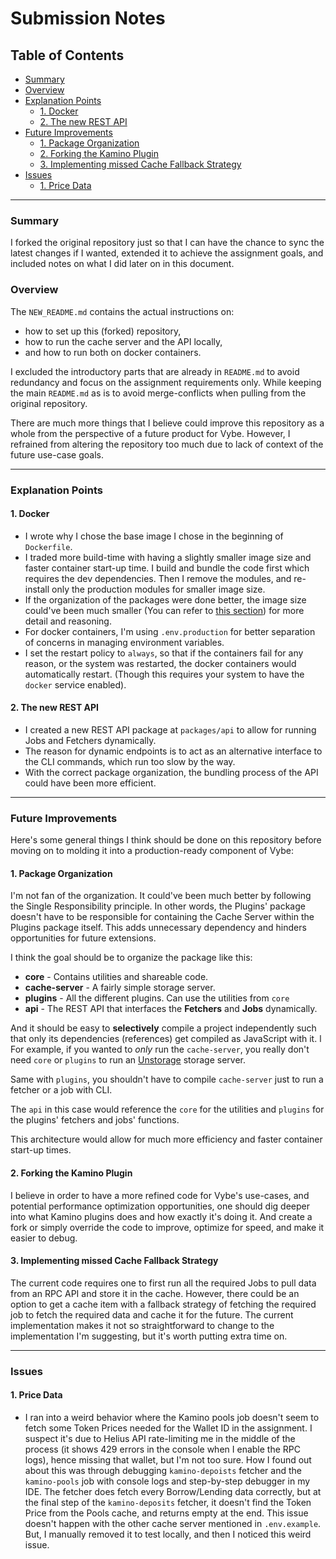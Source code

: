 # Submission Notes

## Table of Contents
- [Summary](#summary)
- [Overview](#overview)
- [Explanation Points](#explanation-points)
  - [1. Docker](#1-docker)
  - [2. The new REST API](#2-the-new-rest-api)
- [Future Improvements](#future-improvements)
  - [1. Package Organization](#1-package-organization)
  - [2. Forking the Kamino Plugin](#2-forking-the-kamino-plugin)
  - [3. Implementing missed Cache Fallback Strategy](#3-implementing-missed-cache-fallback-strategy)
- [Issues](#issues)
  - [1. Price Data](#1-price-data)

---

### Summary
I forked the original repository just so that I can have the chance to sync
the latest changes if I wanted, extended it to achieve the assignment goals,
and included notes on what I did later on in this document. 

### Overview
The `NEW_README.md` contains the actual instructions on:
- how to set up this (forked) repository,
- how to run the cache server and the API locally,
- and how to run both on docker containers.

I excluded the introductory parts that are already in `README.md` to avoid
redundancy and focus on the assignment requirements only. While keeping the 
main `README.md` as is to avoid merge-conflicts when pulling from the original
repository.

There are much more things that I believe could improve this repository as a 
whole from the perspective of a future product for Vybe. However, I refrained 
from altering the repository too much due to lack of context of the future 
use-case goals.

---

### Explanation Points

#### 1. Docker
- I wrote why I chose the base image I chose in the beginning of `Dockerfile`.
- I traded more build-time with having a slightly smaller image size and faster
container start-up time. I build and bundle the code first which requires the
dev dependencies. Then I remove the modules, and re-install only the production
modules for smaller image size. 
- If the organization of the packages were done better, the image size could've
been much smaller (You can refer to [this section](#1-package-organization)) for
more detail and reasoning.
- For docker containers, I'm using `.env.production` for better separation of 
concerns in managing environment variables.
- I set the restart policy to `always`, so that if the containers fail for any
reason, or the system was restarted, the docker containers would automatically
restart. (Though this requires your system to have the `docker` service enabled).

#### 2. The new REST API
- I created a new REST API package at `packages/api` to allow for running Jobs 
and Fetchers dynamically.
- The reason for dynamic endpoints is to act as an alternative interface to the
CLI commands, which run too slow by the way.
- With the correct package organization, the bundling process of the API could
have been more efficient.

---

### Future Improvements
Here's some general things I think should be done on this repository before
moving on to molding it into a production-ready component of Vybe:

#### 1. Package Organization
I'm not fan of the organization. It could've been much better by following the
Single Responsibility principle. In other words, the Plugins' package doesn't
have to be responsible for containing the Cache Server within the Plugins 
package itself. This adds unnecessary dependency and hinders opportunities for 
future extensions.

I think the goal should be to organize the package like this:
- **core** - Contains utilities and shareable code.
- **cache-server** - A fairly simple storage server.
- **plugins** - All the different plugins. Can use the utilities from `core`
- **api** - The REST API that interfaces the **Fetchers** and **Jobs** 
dynamically.

And it should be easy to **selectively** compile a project independently such
that only its dependencies (references) get compiled as JavaScript with it. l
For example, if you wanted to _only_ run the `cache-server`, you really don't
need `core` or `plugins` to run an [Unstorage](https://unstorage.unjs.io/)
storage server.

Same with `plugins`, you shouldn't have to compile `cache-server` just to run
a fetcher or a job with CLI.

The `api` in this case would reference the `core` for the utilities and 
`plugins` for the plugins' fetchers and jobs' functions.

This architecture would allow  for much more efficiency and faster container 
start-up times.

#### 2. Forking the Kamino Plugin
I believe in order to have a more refined code for Vybe's use-cases, and
potential performance optimization opportunities, one should dig deeper into
what Kamino plugins does and how exactly it's doing it. And create a fork or 
simply override the code to improve, optimize for speed, and make it easier to 
debug.

#### 3. Implementing missed Cache Fallback Strategy
The current code requires one to first run all the required Jobs to pull data 
from an RPC API and store it in the cache. However, there could be an option
to get a cache item with a fallback strategy of fetching the required job to 
fetch the required data and cache it for the future. The current implementation
makes it not so straightforward to change to the implementation I'm suggesting,
but it's worth putting extra time on. 

---
### Issues

#### 1. Price Data
- I ran into a weird behavior where the Kamino pools job doesn't seem to fetch
  some Token Prices needed for the Wallet ID in the assignment. I suspect it's due
  to Helius API rate-limiting me in the middle of the process (it shows 429 errors
  in the console when I enable the RPC logs), hence missing that wallet, but I'm
  not too sure. How I found out about this was through debugging `kamino-depoists`
  fetcher and the `kamino-pools` job with console logs and step-by-step debugger
  in my IDE. The fetcher does fetch every Borrow/Lending data correctly, but at
  the final step of the `kamino-deposits` fetcher, it doesn't find the Token Price
  from the Pools cache, and returns empty at the end. This issue doesn't happen
  with the other cache server mentioned in `.env.example`. But, I manually removed
  it to test locally, and then I noticed this weird issue.
